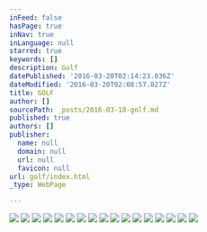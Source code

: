 ```yaml
---
inFeed: false
hasPage: true
inNav: true
inLanguage: null
starred: true
keywords: []
description: Golf
datePublished: '2016-03-20T02:14:23.036Z'
dateModified: '2016-03-20T02:08:57.827Z'
title: GOLF
author: []
sourcePath: _posts/2016-03-18-golf.md
published: true
authors: []
publisher:
  name: null
  domain: null
  url: null
  favicon: null
url: golf/index.html
_type: WebPage

---
```

![](https://s3-us-west-2.amazonaws.com/the-grid-img/p/a45eb64c7b0fd9cfc3e489b2f954f0035f3ba251.jpg)
![](https://the-grid-user-content.s3-us-west-2.amazonaws.com/c36b4abb-4485-425d-adc4-52b4d4394958.jpg)
![](https://s3-us-west-2.amazonaws.com/the-grid-img/p/f1619d1db4960e47d14d60b9fb0b9bc6fe08b549.jpg)
![](https://s3-us-west-2.amazonaws.com/the-grid-img/p/eef21266de0b368bef6cb3191c3b191ff0b95dd5.jpg)
![](https://s3-us-west-2.amazonaws.com/the-grid-img/p/e5d932cba1380dd801552f291b3c417d90e6af4a.jpg)
![](https://the-grid-user-content.s3-us-west-2.amazonaws.com/805fccaf-e8ba-49d3-be9c-2c146c1ab0a5.jpg)
![](https://s3-us-west-2.amazonaws.com/the-grid-img/p/41cb2c018e2c6a782a670235ee7de627cb1f394c.jpg)
![](https://s3-us-west-2.amazonaws.com/the-grid-img/p/bde1ca2dd175cc456b93f06a71dc21c0dbefeb8d.jpg)
![](https://s3-us-west-2.amazonaws.com/the-grid-img/p/5d06202138f4dd0a068c734f28f39400a60c7a15.jpg)
![](https://s3-us-west-2.amazonaws.com/the-grid-img/p/bf9598b41425be10f59e5cc8783cca31c3425ebe.jpg)
![](https://s3-us-west-2.amazonaws.com/the-grid-img/p/616d29be8f25b15c9184d856ea3c8d7eb044ef6d.jpg)
![](https://the-grid-user-content.s3-us-west-2.amazonaws.com/3f574c92-d047-4bac-88dc-1ab24ada58ce.jpg)
![](https://s3-us-west-2.amazonaws.com/the-grid-img/p/f303c453d2bd42db76c7233a3c867d77a414d5f1.jpg)
![](https://s3-us-west-2.amazonaws.com/the-grid-img/p/0355b76e3784078b59b861d16f2504abb23591b0.jpg)
![](https://s3-us-west-2.amazonaws.com/the-grid-img/p/3e4a60be261ad8681e92c38065191887b35c80dc.jpg)
![](https://s3-us-west-2.amazonaws.com/the-grid-img/p/2452c38ae3366265e51ecb46cef048f75a8ddd87.jpg)
![](https://the-grid-user-content.s3-us-west-2.amazonaws.com/ceccf13f-98d6-46e8-a7e5-c533648fd3d4.jpg)